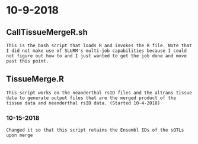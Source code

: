 # 10-9-2018
## CallTissueMergeR.sh
	This is the bash script that loads R and invokes the R file. Note that I did not make use of SLURM's multi-job capabilities because I could not figure out how to and I just wanted to get the job done and move past this point.

## TissueMerge.R
	This script works on the neanderthal rsID files and the altrans tissue data to generate output files that are the merged product of the tissue data and neanderthal rsID data. (Started 10-4-2018)

### 10-15-2018
	Changed it so that this script retains the Ensembl IDs of the sQTLs upon merge

